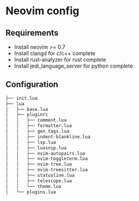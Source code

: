 # Neovim config 

## Requirements

 - Install neovim >= 0.7
 - Install clangd for c/c++ complete
 - Install rust-analyzer for rust complete
 - Install jedi_language_server for python complete
 
## Configuration

 ```bash
├── init.lua
├── lua
│   ├── base.lua
│   ├── pluginrc
│   │   ├── comment.lua
│   │   ├── formatter.lua
│   │   ├── gen_tags.lua
│   │   ├── indent-blankline.lua
│   │   ├── lsp.lua
│   │   ├── luasnip.lua
│   │   ├── nvim-autopairs.lua
│   │   ├── nvim-toggleterm.lua
│   │   ├── nvim-tree.lua
│   │   ├── nvim-treesitter.lua
│   │   ├── statusline.lua
│   │   ├── telescope.lua
│   │   └── theme.lua
│   └── plugins.lua
 ```
